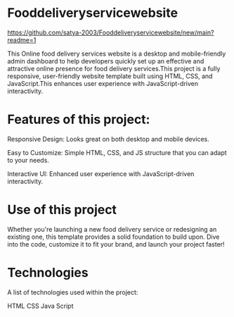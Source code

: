 # Fooddeliveryservicewebsite

https://github.com/satya-2003/Fooddeliveryservicewebsite/new/main?readme=1


This Online food delivery services website is a desktop and mobile-friendly admin dashboard to help developers quickly set up an effective and attractive online presence for food delivery services.This project is a fully responsive, user-friendly website template built using HTML, CSS, and JavaScript.This enhances user experience with JavaScript-driven interactivity.

# Features of this project:

Responsive Design: Looks great on both desktop and mobile devices.

Easy to Customize: Simple HTML, CSS, and JS structure that you can adapt to your needs.

Interactive UI: Enhanced user experience with JavaScript-driven interactivity.


 # Use of this project
Whether you're launching a new food delivery service or redesigning an existing one, this template provides a solid foundation to build upon. Dive into the code, customize it to fit your brand, and launch your project faster!

 # Technologies

A list of technologies used within the project:

HTML
CSS
Java Script
